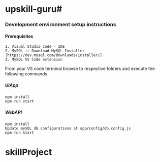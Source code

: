 # upskill-guru#

### Development environment setup instructions

#### Prerequisites
```
1. Visual Studio Code - IDE
2. MySQL :: Download MySQL Installer [https://dev.mysql.com/downloads/installer/]
3. MySQL VS Code extension
```

From your VS code terminal browse to respective folders and execute the following commands

##### UIApp
```
npm install
npm run start
```

##### WebAPI

```
npm install
Update mySQL db configurations at app/config/db.config.js
npm run start
```
# skillProject
